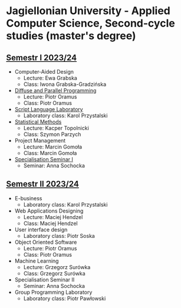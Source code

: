 # Jagiellonian University - Applied Computer Science, Second-cycle studies (master's degree)

## [Semestr I 2023/24](https://github.com/PiotrStoklosa/uj-second-cycle-studies/tree/main/semester%20I)

* Computer-Aided Design
   * Lecture: Ewa Grabska
   * Class: Iwona Grabska-Gradzińska
* [Diffuse and Parallel Programming](https://github.com/PiotrStoklosa/uj-second-cycle-studies/tree/main/semester%20I/diffuse-and-parallel-programming)
   * Lecture: Piotr Oramus
   * Class: Piotr Oramus
* [Script Language Laboratory](https://github.com/PiotrStoklosa/uj-second-cycle-studies/tree/main/semester%20I/script-language-laboratory)
   * Laboratory class: Karol Przystalski
* [Statistical Methods](https://github.com/PiotrStoklosa/uj-second-cycle-studies/tree/main/semester%20I/statistical-methods)
   * Lecture: Kacper Topolnicki
   * Class:	Szymon Parzych
* Project Management
   * Lecture: Marcin Gomoła
   * Class: Marcin Gomoła
* [Specialisation Seminar I](https://github.com/PiotrStoklosa/uj-second-cycle-studies/tree/main/semester%20I/specialisation-seminar-I)
   * Seminar: Anna Sochocka
## [Semestr II 2023/24](https://github.com/PiotrStoklosa/uj-second-cycle-studies/tree/main/semester%20II)

* E-business
   * Laboratory class: Karol Przystalski
* Web Applications Designing
   * Lecture: Maciej Hendzel
   * Class: Maciej Hendzel
* User interface design
   * Laboratory class: Piotr Soska
* Object Oriented Software
   * Lecture: Piotr Oramus
   * Class: Piotr Oramus
* Machine Learning
   * Lecture: Grzegorz Surówka
   * Class: Grzegorz Surówka
* Specialisation Seminar II
   * Seminar: Anna Sochocka
* Group Programming Laboratory
   * Laboratory class: Piotr Pawłowski
